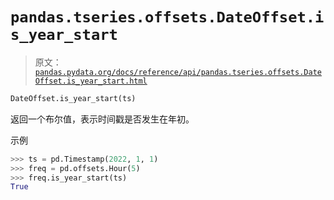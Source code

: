 # `pandas.tseries.offsets.DateOffset.is_year_start`

> 原文：[`pandas.pydata.org/docs/reference/api/pandas.tseries.offsets.DateOffset.is_year_start.html`](https://pandas.pydata.org/docs/reference/api/pandas.tseries.offsets.DateOffset.is_year_start.html)

```py
DateOffset.is_year_start(ts)
```

返回一个布尔值，表示时间戳是否发生在年初。

示例

```py
>>> ts = pd.Timestamp(2022, 1, 1)
>>> freq = pd.offsets.Hour(5)
>>> freq.is_year_start(ts)
True 
```
